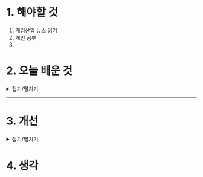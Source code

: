 
# 1. 해야할 것

1. 게임산업 뉴스 읽기 
2. 개인 공부  
3. 



# 2. 오늘 배운 것

<details>
<summary>접기/펼치기</summary>


## 프레이밍
### **프레이밍(Framing) 기법이란?**  
프레이밍(Framing)은 게임, 영화, 사진, 건축 등에서 **특정 요소를 강조하거나 플레이어(또는 관객)의 시선을 유도하는 기법**입니다.  
게임 레벨 디자인에서는 **환경 요소를 활용하여 플레이어가 주목해야 할 대상이나 목표물을 자연스럽게 바라보게 만드는 방법**으로 사용됩니다.

---

## **1. 프레이밍의 핵심 원리**  
프레이밍은 주로 **자연스럽게 플레이어의 시선을 특정 영역에 집중시키는 역할**을 합니다. 다음과 같은 방식으로 적용할 수 있습니다.

### **① 환경적 프레이밍 (Environmental Framing)**
- 절벽, 협곡, 아치형 구조물, 문, 창문 같은 요소를 이용하여 특정 지점을 강조합니다.  
- 예: 좁은 협곡을 통과한 후 멀리 보이는 거대한 성을 강조하여 목표 지점을 인식시키는 방식.

### **② 조명과 명암 프레이밍 (Lighting & Contrast Framing)**
- 어두운 곳에서 빛이 새어 나오는 문, 스포트라이트 효과 등을 사용해 중요한 오브젝트를 강조합니다.  
- 예: 던전 안에서 유일한 출구에 빛이 비춰지도록 배치하여 자연스럽게 탈출 경로를 유도.

### **③ 색상과 질감 프레이밍 (Color & Texture Framing)**
- 배경과 대비되는 색을 사용하거나, 부드러운 질감에서 거친 질감으로 변화시키는 방식으로 시선을 유도합니다.  
- 예: 회색 벽 속에 붉은색 문이 하나만 존재하면, 자연스럽게 플레이어가 해당 문에 집중.

### **④ 오브젝트 배치 프레이밍 (Object Placement Framing)**
- 나무, 기둥, 다리, 철문 등의 오브젝트를 이용해 중요한 목표물을 시야 안에서 강조합니다.  
- 예: NPC가 서 있는 위치를 자연스럽게 문틀이나 아치로 둘러싸서 플레이어가 쉽게 찾을 수 있도록 유도.

---

## **2. 게임에서의 프레이밍 예시**
1. **"젤다의 전설: 야생의 숨결"**  
   - 절벽 사이로 멀리 보이는 탑을 배치해 플레이어의 탐험 방향을 유도.
   
2. **"언차티드" 시리즈**  
   - 폐허 속에서 부서진 벽 틈새로 목표 지점이 보이게 하여 자연스럽게 길을 안내.

3. **"더 라스트 오브 어스"**  
   - 어두운 실내에서 열린 문으로 빛이 들어와 플레이어가 이동해야 할 방향을 암시.

---

## **3. 프레이밍을 활용한 레벨 디자인 팁**
✅ **자연스럽게 유도할 것:** 강제적인 UI나 마커 없이도 플레이어가 자연스럽게 목표를 인식할 수 있도록 디자인.  
✅ **시각적 대비 사용:** 색상, 조명, 구조물 등을 활용해 중요한 요소를 강조.  
✅ **플레이어의 시점 고려:** 3D 환경에서는 카메라 각도나 이동 경로를 통해 최적의 프레이밍 위치를 설정.  
✅ **스토리텔링과 연계:** 특정 프레임 안에 의미 있는 장면을 배치해 감정적인 몰입도를 높이기.  

---


</details>

****


# 3. 개선


<details>
<summary>접기/펼치기</summary>


</details>



# 4. 생각


